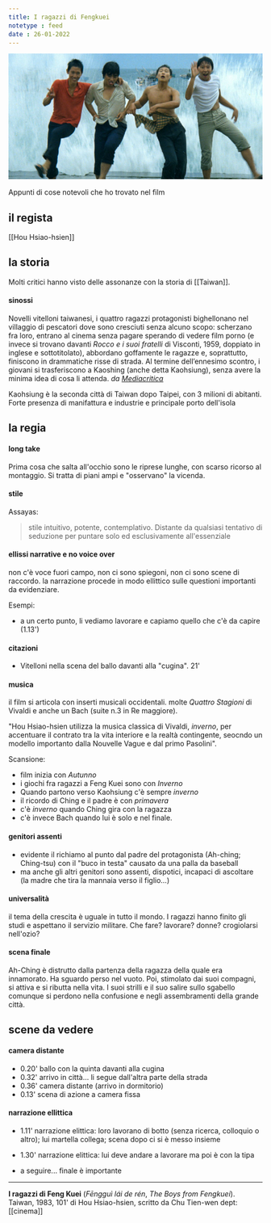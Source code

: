 ```yaml
---
title: I ragazzi di Fengkuei
notetype : feed
date : 26-01-2022
---
```


![una scena del film I ragazzi di Fengkuei](/assets/img/fengkuei.jpeg "una scena del film I ragazzi di Fengkuei")

Appunti di cose notevoli che ho trovato nel film


## il regista
[[Hou Hsiao-hsien]]

## la storia

Molti critici hanno visto delle assonanze con la storia di [[Taiwan]].

#### sinossi
Novelli vitelloni taiwanesi, i quattro ragazzi protagonisti bighellonano nel villaggio di pescatori dove sono cresciuti senza alcuno scopo: scherzano fra loro, entrano al cinema senza pagare sperando di vedere film porno (e invece si trovano davanti _Rocco e i suoi fratelli_ di Visconti, 1959, doppiato in inglese e sottotitolato), abbordano goffamente le ragazze e, soprattutto, finiscono in drammatiche risse di strada. Al termine dell’ennesimo scontro, i giovani si trasferiscono a Kaoshing (anche detta Kaohsiung), senza avere la minima idea di cosa li attenda.
_da [Mediacritica](https://www.mediacritica.it/2015/09/05/i-ragazzi-di-feng-kuei-1983/)_

Kaohsiung è la seconda città di Taiwan dopo Taipei, con 3 milioni di abitanti. Forte presenza di manifattura e industrie e principale porto dell'isola


## la regia

#### long take
Prima cosa che salta all'occhio sono le riprese lunghe, con scarso ricorso al montaggio. Si tratta di piani ampi e "osservano" la vicenda.

#### stile
Assayas:
> stile intuitivo, potente, contemplativo. Distante da qualsiasi tentativo di seduzione per puntare solo ed esclusivamente all'essenziale

#### ellissi narrative e no voice over
non c'è voce fuori campo, non ci sono spiegoni, non ci sono scene di raccordo. la narrazione procede in modo ellittico sulle questioni importanti da evidenziare.

Esempi:
- a un certo punto, li vediamo lavorare e capiamo quello che c'è da capire (1.13')

#### citazioni
- Vitelloni nella scena del ballo davanti alla "cugina". 21'

#### musica
il film si articola con inserti musicali occidentali. molte _Quattro Stagioni_ di Vivaldi e anche un Bach (suite n.3 in Re maggiore).

"Hou Hsiao-hsien utilizza la musica classica di Vivaldi, _inverno_, per accentuare il contrato tra la vita interiore e la realtà contingente, seocndo un modello importanto dalla Nouvelle Vague e dal primo Pasolini".

Scansione:
- film inizia con _Autunno_
- i giochi fra ragazzi a Feng Kuei sono con _Inverno_
- Quando partono verso Kaohsiung c'è sempre _inverno_
- il ricordo di Ching e il padre è con _primavera_
- c'è _inverno_ quando Ching gira con la ragazza
- c'è invece Bach quando lui è solo e nel finale.

#### genitori assenti
- evidente il richiamo al punto dal padre del protagonista (Ah-ching; Ching-tsu) con il "buco in testa" causato da una palla da baseball
- ma anche gli altri genitori sono assenti, dispotici, incapaci di ascoltare (la madre che tira la mannaia verso il figlio...)

#### universalità
il tema della crescita è uguale in tutto il mondo. I ragazzi hanno finito gli studi e aspettano il servizio militare. Che fare? lavorare? donne? crogiolarsi nell'ozio?

#### scena finale
Ah-Ching è distrutto dalla partenza della ragazza della quale era innamorato. Ha sguardo perso nel vuoto. Poi, stimolato dai suoi compagni, si attiva e si ributta nella vita. I suoi strilli e il suo salire sullo sgabello comunque si perdono nella confusione e negli assembramenti della grande città.


##  scene da vedere

#### camera distante
- 0.20' ballo con la quinta davanti alla cugina
- 0.32' arrivo in città... li segue dall'altra parte della strada
- 0.36' camera distante (arrivo in dormitorio)
- 0.13' scena di azione a camera fissa

#### narrazione ellittica
- 1.11' narrazione elittica: loro lavorano di botto (senza ricerca, colloquio o altro); lui martella collega; scena dopo ci si è messo insieme
- 1.30' narrazione elittica: lui deve andare a lavorare ma poi è con la tipa

- a seguire... finale è importante


---
**I ragazzi di Feng Kuei** (_Fēngguì lái de rén_, _The Boys from Fengkuei_).
Taiwan, 1983, 101'
di Hou Hsiao-hsien, scritto da Chu Tien-wen
dept: [[cinema]]